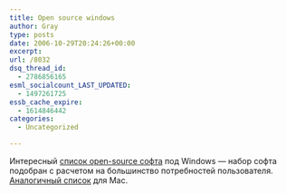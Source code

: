 ```yaml
---
title: Open source windows
author: Gray
type: posts
date: 2006-10-29T20:24:26+00:00
excerpt:
url: /8032
dsq_thread_id:
  - 2786856165
esml_socialcount_LAST_UPDATED:
  - 1497261725
essb_cache_expire:
  - 1614846442
categories:
  - Uncategorized

---
```








Интересный <a href="http://www.opensourcewindows.org/" target="_blank">список open-source софта</a> под Windows &#8212; набор софта подобран с расчетом на большинство потребностей пользователя. <a href="http://www.opensourcemac.org/" target="_blank">Аналогичный список</a> для Mac.